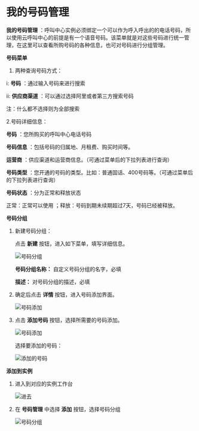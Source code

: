 我的号码管理 
===========================

**我的号码管理** ：呼叫中心实例必须绑定一个可以作为呼入呼出的的电话号码，所以使用云呼叫中心的前提是有一个语音号码。该菜单就是对这些号码进行统一管理，在这里可以查看所购号码的各种信息，也可对号码进行分组管理。

**号码菜单** 

1. 两种查询号码方式：

   




i: **号码** ：通过输入号码来进行搜索

ii: **供应商渠道** ：可以通过选择阿里或者第三方搜索号码

注：什么都不选择则为全部搜索

2.号码详细信息：

**号码** ：您所购买的呼叫中心电话号码

**号码信息** ：包括号码的归属地、月租费、购买时间等。

**运营商** ：供应渠道和运营商信息。（可通过菜单后的下拉列表进行查询）

**号码类型** ：您开通的号码的类型。比如：普通固话、400号码等。（可通过菜单后的下拉列表进行查询）

**号码状态** ：分为正常和释放状态

正常：正常可以使用 ；释放：号码到期未续期超过7天，号码已经被释放。

**号码分组** 

1. 新建号码分组：

   点击 **新建** 按钮，进入如下菜单，填写详细信息。

   ![号码分组](https://static-aliyun-doc.oss-accelerate.aliyuncs.com/assets/img/zh-CN/6346978161/p260945.png)

   **号码分组名称：** 自定义号码分组的名字，必填

   **描述：** 对号码分组的描述，必填

   

2. 确定后点击 **详情** 按钮，进入号码添加界面。

   ![号码添加](https://static-aliyun-doc.oss-accelerate.aliyuncs.com/assets/img/zh-CN/0484077161/p254421.png)

   

3. 点击 **添加号码** 按钮，选择所需要的号码添加。

   ![号码添加](https://static-aliyun-doc.oss-accelerate.aliyuncs.com/assets/img/zh-CN/6346978161/p260946.png)

   选择要添加的号码：

   ![添加的号码](https://static-aliyun-doc.oss-accelerate.aliyuncs.com/assets/img/zh-CN/6346978161/p260952.png)

   




**添加到实例** 

1. 进入到对应的实例工作台

   ![进去](https://static-aliyun-doc.oss-accelerate.aliyuncs.com/assets/img/zh-CN/0484077161/p254434.png)
   

2. 在 **号码管理** 中选择 **添加** 按钮，选择号码分组

   ![号码分组](https://static-aliyun-doc.oss-accelerate.aliyuncs.com/assets/img/zh-CN/0484077161/p254438.png)
   




